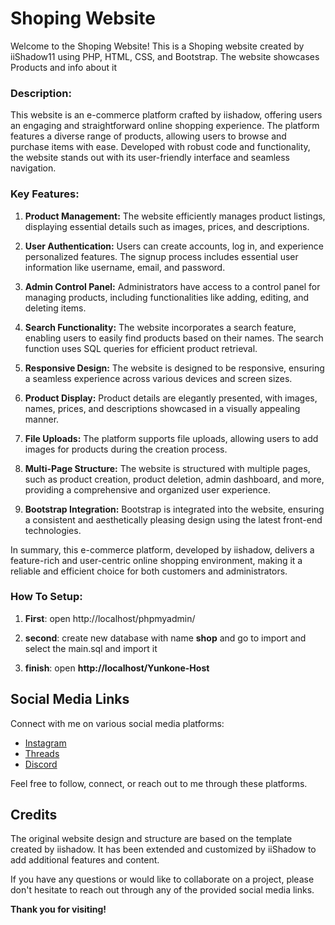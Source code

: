 # Shoping Website

Welcome to the Shoping Website! This is a Shoping website created by iiShadow11 using PHP, HTML, CSS, and Bootstrap. The website showcases Products and info about it 

### Description:
This website is an e-commerce platform crafted by iishadow, offering users an engaging and straightforward online shopping experience. The platform features a diverse range of products, allowing users to browse and purchase items with ease. Developed with robust code and functionality, the website stands out with its user-friendly interface and seamless navigation.

### Key Features:
1. **Product Management:** The website efficiently manages product listings, displaying essential details such as images, prices, and descriptions.

2. **User Authentication:** Users can create accounts, log in, and experience personalized features. The signup process includes essential user information like username, email, and password.

3. **Admin Control Panel:** Administrators have access to a control panel for managing products, including functionalities like adding, editing, and deleting items.

4. **Search Functionality:** The website incorporates a search feature, enabling users to easily find products based on their names. The search function uses SQL queries for efficient product retrieval.

5. **Responsive Design:** The website is designed to be responsive, ensuring a seamless experience across various devices and screen sizes.

6. **Product Display:** Product details are elegantly presented, with images, names, prices, and descriptions showcased in a visually appealing manner.

7. **File Uploads:** The platform supports file uploads, allowing users to add images for products during the creation process.

8. **Multi-Page Structure:** The website is structured with multiple pages, such as product creation, product deletion, admin dashboard, and more, providing a comprehensive and organized user experience.

9. **Bootstrap Integration:** Bootstrap is integrated into the website, ensuring a consistent and aesthetically pleasing design using the latest front-end technologies.

In summary, this e-commerce platform, developed by iishadow, delivers a feature-rich and user-centric online shopping environment, making it a reliable and efficient choice for both customers and administrators.

### How To Setup: 

1. **First**: open http://localhost/phpmyadmin/

2. **second**: create new database with name **shop** and go to import and select the main.sql and import it

3. **finish**: open **http://localhost/Yunkone-Host**


## Social Media Links

Connect with me on various social media platforms:

- [Instagram](https://www.instagram.com/mohamed_gamer_38/)
- [Threads](https://www.threads.net/@mohamed_gamer_38)
- [Discord](https://discord.com/users/1091118468155314306)

Feel free to follow, connect, or reach out to me through these platforms.

## Credits

The original website design and structure are based on the template created by iishadow. It has been extended and customized by iiShadow to add additional features and content.

If you have any questions or would like to collaborate on a project, please don't hesitate to reach out through any of the provided social media links.

**Thank you for visiting!**